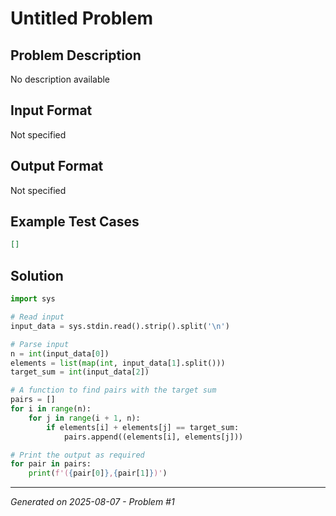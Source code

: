 # Untitled Problem

## Problem Description
No description available

## Input Format
Not specified

## Output Format
Not specified

## Example Test Cases
```json
[]
```

## Solution
```python
import sys

# Read input
input_data = sys.stdin.read().strip().split('\n')

# Parse input
n = int(input_data[0])
elements = list(map(int, input_data[1].split()))
target_sum = int(input_data[2])

# A function to find pairs with the target sum
pairs = []
for i in range(n):
    for j in range(i + 1, n):
        if elements[i] + elements[j] == target_sum:
            pairs.append((elements[i], elements[j]))

# Print the output as required
for pair in pairs:
    print(f'({pair[0]},{pair[1]})')
```

---
*Generated on 2025-08-07 - Problem #1*